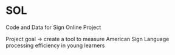 SOL
===

Code and Data for Sign Online Project

Project goal -> create a tool to measure American Sign Language processing efficiency in young learners

